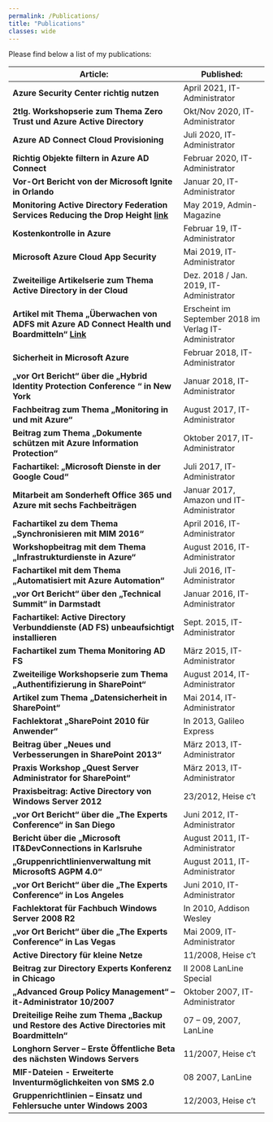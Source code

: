 ```yaml
---
permalink: /Publications/
title: "Publications"
classes: wide
---
```


Please find below a list of my publications:


| Article:                                                     | Published:                                               |
| ------------------------------------------------------------ | --------------------------------------------------------- |
| **Azure Security Center richtig nutzen**                     | April 2021, IT-Administrator                              |
| **2tlg. Workshopserie  zum Thema Zero Trust und Azure Active Directory** | Okt/Nov 2020, IT-Administrator                            |
| **Azure AD  Connect Cloud Provisioning**                     | Juli 2020, IT-Administrator                               |
| **Richtig  Objekte filtern in Azure AD Connect**             | Februar 2020, IT-Administrator                            |
| **Vor-Ort Bericht von der Microsoft Ignite in  Orlando**     | Januar 20, IT-Administrator                               |
| **Monitoring  Active Directory Federation Services Reducing the Drop Height  [link](https://www.admin-magazine.com/Archive/2019/50/Monitoring-Active-Directory-Federation-Services)** | May 2019, Admin-Magazine                                  |
| **Kostenkontrolle  in Azure**                                | Februar 19, IT-Administrator                              |
| **Microsoft  Azure Cloud App Security**                      | Mai 2019, IT-Administrator                                |
| **Zweiteilige Artikelserie zum Thema Active  Directory in der Cloud** | Dez. 2018 / Jan. 2019,  IT-Administrator                  |
| **Artikel mit Thema „Überwachen von ADFS mit Azure AD  Connect Health und Boardmitteln“ [Link](https://www.admin-magazin.de/Das-Heft/2018/09/Monitoring-der-Active-Directory-Federation-Services)** | Erscheint im September  2018   im Verlag IT-Administrator |
| **Sicherheit in Microsoft Azure**                            | Februar 2018, IT-Administrator                            |
| **„vor Ort Bericht“ über die „Hybrid Identity  Protection Conference “ in New York** | Januar 2018,  IT-Administrator                            |
| **Fachbeitrag zum Thema „Monitoring in und mit  Azure“**     | August 2017, IT-Administrator                             |
| **Beitrag zum Thema „Dokumente schützen mit Azure  Information Protection“** | Oktober 2017,  IT-Administrator                           |
| **Fachartikel: „Microsoft Dienste in der Google  Coud“**     | Juli 2017, IT-Administrator                               |
| **Mitarbeit am Sonderheft Office 365 und Azure mit sechs  Fachbeiträgen** | Januar 2017, Amazon und IT-Administrator                  |
| **Fachartikel zu dem Thema „Synchronisieren mit MIM  2016“** | April 2016, IT-Administrator                              |
| **Workshopbeitrag mit dem Thema  „Infrastrukturdienste in Azure“** | August 2016,  IT-Administrator                            |
| **Fachartikel mit dem Thema „Automatisiert mit  Azure Automation“** | Juli 2016, IT-Administrator                               |
| **„vor Ort Bericht“ über den „Technical Summit“ in  Darmstadt** | Januar 2016,  IT-Administrator                            |
| **Fachartikel: Active Directory Verbunddienste (AD  FS) unbeaufsichtigt installieren** | Sept. 2015, IT-Administrator                              |
| **Fachartikel zum Thema Monitoring AD FS**                   | März 2015,  IT-Administrator                              |
| **Zweiteilige Workshopserie zum Thema  „Authentifizierung in SharePoint“** | August 2014, IT-Administrator                             |
| **Artikel zum Thema „Datensicherheit in SharePoint“**        | Mai 2014,  IT-Administrator                               |
| **Fachlektorat „SharePoint 2010 für Anwender“**              | In 2013, Galileo Express                                  |
| **Beitrag über „Neues und Verbesserungen in  SharePoint 2013“** | März 2013,  IT-Administrator                              |
| **Praxis  Workshop „Quest Server Administrator for SharePoint“** | März 2013, IT-Administrator                               |
| **Praxisbeitrag:  Active Directory von Windows Server 2012** | 23/2012, Heise  c’t                                       |
| **„vor Ort Bericht“ über die „The Experts  Conference“ in San Diego** | Juni 2012, IT-Administrator                               |
| **Bericht über die „Microsoft IT&DevConnections  in Karlsruhe** | August 2011,  IT-Administrator                            |
| **„Gruppenrichtlinienverwaltung mit MicrosoftS AGPM  4.0“**  | August 2011, IT-Administrator                             |
| **„vor Ort Bericht“ über die „The Experts  Conference“ in Los Angeles** | Juni 2010,  IT-Administrator                              |
| **Fachlektorat für Fachbuch Windows Server 2008 R2**         | In 2010, Addison Wesley                                   |
| **„vor Ort Bericht“ über die „The Experts  Conference“ in Las Vegas** | Mai 2009,  IT-Administrator                               |
| **Active Directory für kleine Netze**                        | 11/2008, Heise c’t                                        |
| **Beitrag zur Directory Experts Konferenz in  Chicago**      | II 2008  LanLine Special                                  |
| **„Advanced  Group Policy Management“ – it-Administrator   10/2007** | Oktober 2007, IT-Administrator                            |
| **Dreiteilige Reihe zum Thema „Backup und Restore  des Active Directories mit Boardmitteln“** | 07 – 09, 2007,  LanLine                                   |
| **Longhorn Server – Erste Öffentliche Beta des nächsten Windows Servers** | 11/2007, Heise c’t                                        |
| **MIF-Dateien - Erweiterte Inventurmöglichkeiten  von SMS 2.0** | 08 2007, LanLine                                          |
| **Gruppenrichtlinien – Einsatz und Fehlersuche  unter Windows 2003** | 12/2003, Heise c’t                                        |

 